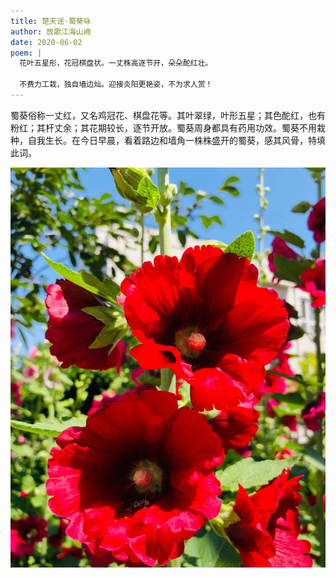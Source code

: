 ```yaml
---
title: 楚天谣·蜀葵咏
author: 放歌江海山阙
date: 2020-06-02
poem: |
  花叶五星形，花冠棋盘状。一丈株高逐节开，朵朵酡红壮。

  不费力工栽，独自墙边灿。迎接炎阳更艳姿，不为求人赏！
---
```


蜀葵俗称一丈红，又名鸡冠花、棋盘花等。其叶翠绿，叶形五星；其色酡红，也有粉红；其杆丈余；其花期较长，逐节开放。蜀葵周身都具有药用功效。蜀葵不用栽种，自我生长。在今日早晨，看着路边和墙角一株株盛开的蜀葵，感其风骨，特填此词。

![蜀葵](./image.jpg)
